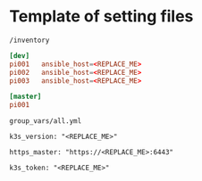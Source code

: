 
# Template of setting files

`/inventory`
```toml
[dev]
pi001   ansible_host=<REPLACE_ME>
pi002   ansible_host=<REPLACE_ME>
pi003   ansible_host=<REPLACE_ME>

[master]
pi001
```

`group_vars/all.yml`
```
k3s_version: "<REPLACE_ME>"

https_master: "https://<REPLACE_ME>:6443"

k3s_token: "<REPLACE_ME>"
```
